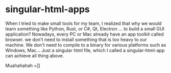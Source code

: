 # singular-html-apps
When I tried to make small tools for my team, 
I realized that why we would learn something like Python, Rust, or C#, Qt, Electron ... to build a small GUI application?
Nowadays, every PC or Mac already have an app toolkit called browser.
we don't need to install something that is too heavy to our machine.
We don't need to compile to a binary for various platforms such as Windows, Mac...
Just a singular html file, which I called a singular-html-app can achieve all thing above.

Muahahahah =]]
